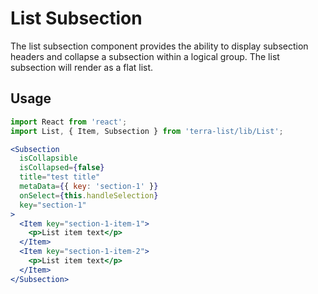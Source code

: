 # List Subsection

The list subsection component provides the ability to display subsection headers and collapse a subsection within a logical group. The list subsection will render as a flat list.

## Usage

```jsx
import React from 'react';
import List, { Item, Subsection } from 'terra-list/lib/List';

<Subsection
  isCollapsible
  isCollapsed={false}
  title="test title"
  metaData={{ key: 'section-1' }}
  onSelect={this.handleSelection}
  key="section-1"
>
  <Item key="section-1-item-1">
    <p>List item text</p>
  </Item>
  <Item key="section-1-item-2">
    <p>List item text</p>
  </Item>
</Subsection>


```
